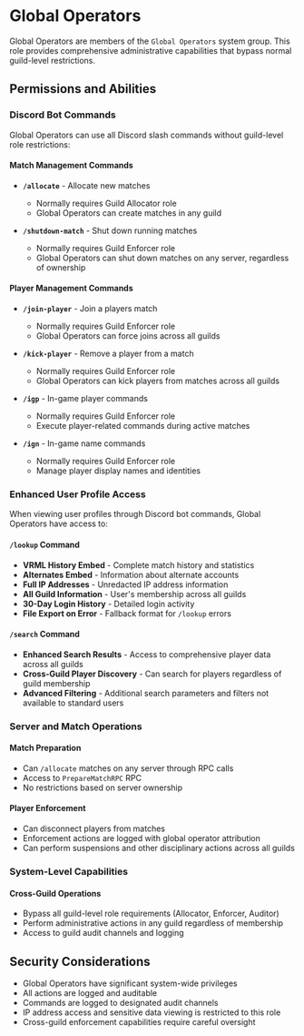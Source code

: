 # Global Operators

Global Operators are members of the `Global Operators` system group. This role provides comprehensive administrative capabilities that bypass normal guild-level restrictions.

## Permissions and Abilities

### Discord Bot Commands

Global Operators can use all Discord slash commands without guild-level role restrictions:

#### Match Management Commands
- **`/allocate`** - Allocate new matches
  - Normally requires Guild Allocator role
  - Global Operators can create matches in any guild

- **`/shutdown-match`** - Shut down running matches
  - Normally requires Guild Enforcer role
  - Global Operators can shut down matches on any server, regardless of ownership

#### Player Management Commands
- **`/join-player`** - Join a players match
  - Normally requires Guild Enforcer role
  - Global Operators can force joins across all guilds

- **`/kick-player`** - Remove a player from a match
  - Normally requires Guild Enforcer role
  - Global Operators can kick players from matches across all guilds

- **`/igp`** - In-game player commands
  - Normally requires Guild Enforcer role
  - Execute player-related commands during active matches

- **`/ign`** - In-game name commands
  - Normally requires Guild Enforcer role
  - Manage player display names and identities

### Enhanced User Profile Access

When viewing user profiles through Discord bot commands, Global Operators have access to:

#### `/lookup` Command
- **VRML History Embed** - Complete match history and statistics
- **Alternates Embed** - Information about alternate accounts
- **Full IP Addresses** - Unredacted IP address information
- **All Guild Information** - User's membership across all guilds
- **30-Day Login History** - Detailed login activity
- **File Export on Error** - Fallback format for `/lookup` errors

#### `/search` Command
- **Enhanced Search Results** - Access to comprehensive player data across all guilds
- **Cross-Guild Player Discovery** - Can search for players regardless of guild membership
- **Advanced Filtering** - Additional search parameters and filters not available to standard users

### Server and Match Operations

#### Match Preparation
- Can `/allocate` matches on any server through RPC calls
- Access to `PrepareMatchRPC` RPC
- No restrictions based on server ownership

#### Player Enforcement
- Can disconnect players from matches
- Enforcement actions are logged with global operator attribution
- Can perform suspensions and other disciplinary actions across all guilds

### System-Level Capabilities

#### Cross-Guild Operations
- Bypass all guild-level role requirements (Allocator, Enforcer, Auditor)
- Perform administrative actions in any guild regardless of membership
- Access to guild audit channels and logging

## Security Considerations

- Global Operators have significant system-wide privileges
- All actions are logged and auditable
- Commands are logged to designated audit channels
- IP address access and sensitive data viewing is restricted to this role
- Cross-guild enforcement capabilities require careful oversight